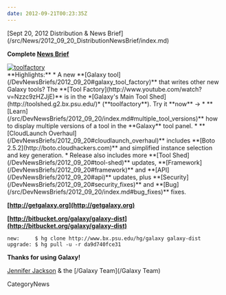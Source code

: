 ```yaml
---
date: 2012-09-21T00:23:35Z
---
```

<div class='newsItemHeader'>[Sept 20, 2012 Distribution & News Brief](/src/News/2012_09_20_DistributionNewsBrief/index.md)</div>

**Complete [News Brief](/src/DevNewsBriefs/2012_09_20/index.md)**
<div class='right'><a href='/DevNewsBriefs/2012_09_20'><img src='/Images/NewsGraphics/2012_09_20_toolfactory-small.png' alt='toolfactory' /></a></div>
**Highlights:**
* A new **[Galaxy tool](/DevNewsBriefs/2012_09_20#galaxy_tool_factory)** that writes other new Galaxy tools? The **[Tool Factory](http://www.youtube.com/watch?v=Nzzc9zHZJjE)** is in the *[Galaxy's Main Tool Shed](http://toolshed.g2.bx.psu.edu/)* (**toolfactory**). Try it **now** ->
* **[Learn](/src/DevNewsBriefs/2012_09_20/index.md#multiple_tool_versions)** how to display multiple versions of a tool in the **Galaxy** tool panel. 
* **[CloudLaunch Overhaul](/DevNewsBriefs/2012_09_20#cloudlaunch_overhaul)** includes **[Boto 2.5.2](http://boto.cloudhackers.com)** and simplified instance selection and key generation.
* Release also includes more **[Tool Shed](/DevNewsBriefs/2012_09_20#tool-shed)** updates, **[Framework](/DevNewsBriefs/2012_09_20#framework)** and **[API](/DevNewsBriefs/2012_09_20#api)** updates, plus **[Security](/DevNewsBriefs/2012_09_20#security_fixes)** and **[Bug](/src/DevNewsBriefs/2012_09_20/index.md#bug_fixes)** fixes.

**[http://getgalaxy.org](http://getgalaxy.org)**

**[http://bitbucket.org/galaxy/galaxy-dist](http://bitbucket.org/galaxy/galaxy-dist)**
```
new:     $ hg clone http://www.bx.psu.edu/hg/galaxy galaxy-dist
upgrade: $ hg pull -u -r da9d740fce31
```


**Thanks for using Galaxy!**

[Jennifer Jackson](/JenniferJackson) & the [/Galaxy Team](/Galaxy Team)


CategoryNews
